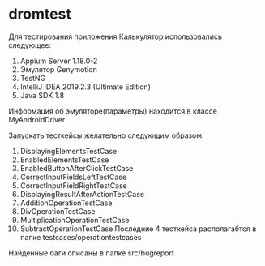 # dromtest
Для тестирования приложения Калькулятор использовались следующее:
  1. Appium Server 1.18.0-2
  2. Эмулятор Genymotion
  3. TestNG
  4. IntelliJ IDEA 2019.2.3 (Ultimate Edition)
  5. Java SDK 1.8
 
 Информация об эмуляторе(параметры) находится в классе MyAndroidDriver
 
 Запускать тесткейсы желательно следующим образом:
  1. DisplayingElementsTestCase
  2. EnabledElementsTestCase
  3. EnabledButtonAfterClickTestCase
  4. CorrectInputFieldsLeftTestCase
  5. CorrectInputFieldRightTestCase
  6. DisplayingResultAfterActionTestCase
  7. AdditionOperationTestCase
  8. DivOperationTestCase
  9. MultiplicationOperationTestCase
  10. SubtractOperationTestCase
 Последние 4 тесткейса располагабтся в папке testcases/operationtestcases 
  
 Найденные баги описаны в папке src/bugreport
 
